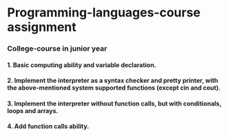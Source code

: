 # Programming-languages-course assignment

### College-course in junior year

#### 1. Basic computing ability and variable declaration.
#### 2. Implement the interpreter as a syntax checker and pretty printer, with the above-mentioned system supported functions (except cin and cout).
#### 3. Implement the interpreter without function calls, but with conditionals, loops and arrays.
#### 4. Add function calls ability.


